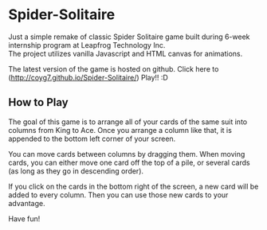 # Spider-Solitaire

Just a simple remake of classic Spider Solitaire game built during 6-week internship program at Leapfrog Technology Inc.  
The project utilizes vanilla Javascript and HTML canvas for animations.

The latest version of the game is hosted on github. Click here to (http://coyg7.github.io/Spider-Solitaire/) Play!! :D 

## How to Play
The goal of this game is to arrange all of your cards of the same suit into columns from King to Ace. Once you arrange a column like that, it is appended to the bottom left corner of your screen. 

You can move cards between columns by dragging them. When moving cards, you can either move one card off the top of a pile, or several cards (as long as they go in descending order).

If you click on the cards in the bottom right of the screen, a new card will be added to every column. Then you can use those new cards to your advantage.

Have fun!


